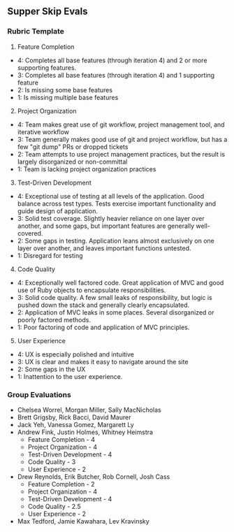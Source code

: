 ## Supper Skip Evals

### Rubric Template

1. Feature Completion
  * 4: Completes all base features (through iteration 4) and 2 or more supporting features.
  * 3: Completes all base features (through iteration 4) and 1 supporting feature
  * 2: Is missing some base features
  * 1: Is missing multiple base features
2. Project Organization
  * 4: Team makes great use of git workflow, project management tool, and iterative workflow
  * 3: Team generally makes good use of git and project workflow, but has a few "git dump" PRs or dropped tickets
  * 2: Team attempts to use project management practices, but the result is largely disorganized or non-committal
  * 1: Team is lacking project organization practices
3. Test-Driven Development
  * 4: Exceptional use of testing at all levels of the application. Good balance across test types. Tests exercise important functionality and guide design of application.
  * 3: Solid test coverage. Slightly heavier reliance on one layer over another, and some gaps, but important features are generally well-covered.
  * 2: Some gaps in testing. Application leans almost exclusively on one layer over another, and leaves important functions untested.
  * 1: Disregard for testing
4. Code Quality
  * 4: Exceptionally well factored code. Great application of MVC and good use of Ruby objects
  to encapsulate responsibilities.
  * 3: Solid code quality. A few small leaks of responsibility, but logic is pushed down the stack and
  generally clearly encapsulated.
  * 2: Application of MVC leaks in some places. Several disorganized or poorly factored methods.
  * 1: Poor factoring of code and application of MVC principles.
5. User Experience
  * 4: UX is especially polished and intuitive
  * 3: UX is clear and makes it easy to navigate around the site
  * 2: Some gaps in the UX
  * 1: Inattention to the user experience.


### Group Evaluations

* Chelsea Worrel, Morgan Miller, Sally MacNicholas
* Brett Grigsby, Rick Bacci, David Maurer
* Jack Yeh, Vanessa Gomez, Margarett Ly
* Andrew Fink, Justin Holmes, Whitney Heimstra
  * Feature Completion - 4
  * Project Organization - 4
  * Test-Driven Development - 4
  * Code Quality - 3
  * User Experience - 2
* Drew Reynolds, Erik Butcher, Rob Cornell, Josh Cass
  * Feature Completion - 2
  * Project Organization - 4
  * Test-Driven Development - 4
  * Code Quality - 2.5
  * User Experience - 2
* Max Tedford, Jamie Kawahara, Lev Kravinsky

